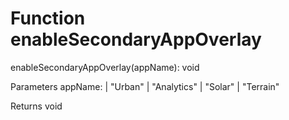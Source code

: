 # Function enableSecondaryAppOverlay

enableSecondaryAppOverlay(appName): void

Parameters
    appName:
        | "Urban"
        | "Analytics"
        | "Solar"
        | "Terrain"

Returns void